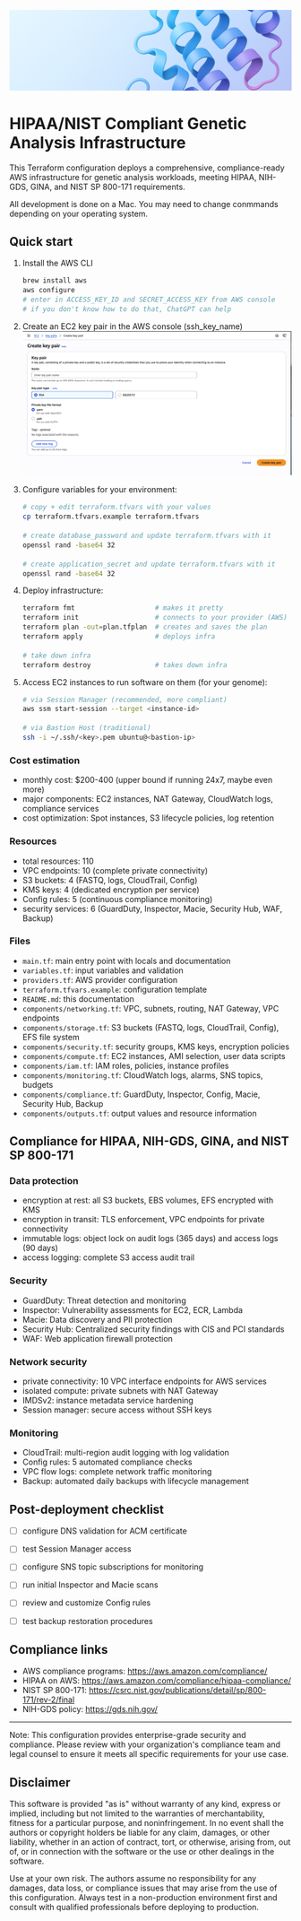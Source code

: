 ![Banner](assets/github_banner.png)

# HIPAA/NIST Compliant Genetic Analysis Infrastructure

This Terraform configuration deploys a comprehensive, compliance-ready AWS infrastructure for genetic analysis workloads, meeting HIPAA, NIH-GDS, GINA, and NIST SP 800-171 requirements.

All development is done on a Mac. You may need to change conmmands depending on your operating system.


## Quick start

1. Install the AWS CLI
   ```bash
   brew install aws
   aws configure
   # enter in ACCESS_KEY_ID and SECRET_ACCESS_KEY from AWS console
   # if you don't know how to do that, ChatGPT can help
   ```

2. Create an EC2 key pair in the AWS console (ssh_key_name)
![key-pair](assets/ec2_key_pair.png)

3. Configure variables for your environment:
   ```bash
   # copy + edit terraform.tfvars with your values
   cp terraform.tfvars.example terraform.tfvars
   
   # create database_password and update terraform.tfvars with it
   openssl rand -base64 32

   # create application_secret and update terraform.tfvars with it
   openssl rand -base64 32
   ```

4. Deploy infrastructure:
   ```bash
   terraform fmt                    # makes it pretty
   terraform init                   # connects to your provider (AWS)
   terraform plan -out=plan.tfplan  # creates and saves the plan
   terraform apply                  # deploys infra

   # take down infra
   terraform destroy                # takes down infra
   ```

5. Access EC2 instances to run software on them (for your genome):
   ```bash
   # via Session Manager (recommended, more compliant)
   aws ssm start-session --target <instance-id>
   
   # via Bastion Host (traditional)
   ssh -i ~/.ssh/<key>.pem ubuntu@<bastion-ip>
   ```


### Cost estimation
- monthly cost: $200-400 (upper bound if running 24x7, maybe even more)
- major components: EC2 instances, NAT Gateway, CloudWatch logs, compliance services
- cost optimization: Spot instances, S3 lifecycle policies, log retention

### Resources
- total resources: 110
- VPC endpoints: 10 (complete private connectivity)
- S3 buckets: 4 (FASTQ, logs, CloudTrail, Config)
- KMS keys: 4 (dedicated encryption per service)
- Config rules: 5 (continuous compliance monitoring)
- security services: 6 (GuardDuty, Inspector, Macie, Security Hub, WAF, Backup)


###  Files
- `main.tf`: main entry point with locals and documentation
- `variables.tf`: input variables and validation
- `providers.tf`: AWS provider configuration
- `terraform.tfvars.example`: configuration template
- `README.md`: this documentation
- `components/networking.tf`: VPC, subnets, routing, NAT Gateway, VPC endpoints
- `components/storage.tf`: S3 buckets (FASTQ, logs, CloudTrail, Config), EFS file system
- `components/security.tf`: security groups, KMS keys, encryption policies
- `components/compute.tf`: EC2 instances, AMI selection, user data scripts
- `components/iam.tf`: IAM roles, policies, instance profiles
- `components/monitoring.tf`: CloudWatch logs, alarms, SNS topics, budgets
- `components/compliance.tf`: GuardDuty, Inspector, Config, Macie, Security Hub, Backup
- `components/outputs.tf`: output values and resource information


## Compliance for HIPAA, NIH-GDS, GINA, and NIST SP 800-171

### Data protection
- encryption at rest: all S3 buckets, EBS volumes, EFS encrypted with KMS
- encryption in transit: TLS enforcement, VPC endpoints for private connectivity
- immutable logs: object lock on audit logs (365 days) and access logs (90 days)
- access logging: complete S3 access audit trail

### Security
- GuardDuty: Threat detection and monitoring
- Inspector: Vulnerability assessments for EC2, ECR, Lambda
- Macie: Data discovery and PII protection
- Security Hub: Centralized security findings with CIS and PCI standards
- WAF: Web application firewall protection

### Network security
- private connectivity: 10 VPC interface endpoints for AWS services
- isolated compute: private subnets with NAT Gateway
- IMDSv2: instance metadata service hardening
- Session manager: secure access without SSH keys

### Monitoring
- CloudTrail: multi-region audit logging with log validation
- Config rules: 5 automated compliance checks
- VPC flow logs: complete network traffic monitoring
- Backup: automated daily backups with lifecycle management


## Post-deployment checklist
- [ ] configure DNS validation for ACM certificate
- [ ] test Session Manager access
- [ ] configure SNS topic subscriptions for monitoring
- [ ] run initial Inspector and Macie scans
- [ ] review and customize Config rules
- [ ] test backup restoration procedures


## Compliance links
- AWS compliance programs: https://aws.amazon.com/compliance/
- HIPAA on AWS: https://aws.amazon.com/compliance/hipaa-compliance/
- NIST SP 800-171: https://csrc.nist.gov/publications/detail/sp/800-171/rev-2/final
- NIH-GDS policy: https://gds.nih.gov/

---

Note: This configuration provides enterprise-grade security and compliance. Please review with your organization's compliance team and legal counsel to ensure it meets all specific requirements for your use case.

## Disclaimer

This software is provided "as is" without warranty of any kind, express or implied, including but not limited to the warranties of merchantability, fitness for a particular purpose, and noninfringement. In no event shall the authors or copyright holders be liable for any claim, damages, or other liability, whether in an action of contract, tort, or otherwise, arising from, out of, or in connection with the software or the use or other dealings in the software.

Use at your own risk. The authors assume no responsibility for any damages, data loss, or compliance issues that may arise from the use of this configuration. Always test in a non-production environment first and consult with qualified professionals before deploying to production. 